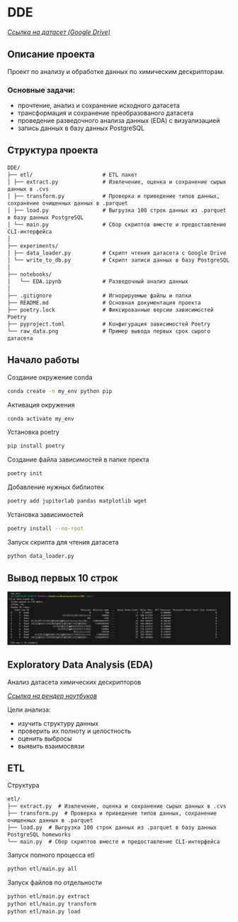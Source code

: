 # DDE
[*Ссылка на датасет (Google Drive)*](https://drive.google.com/file/d/1lIOnHOtzCNSoXV8akytUimq2RfNTC7PU/view?usp=sharing)

## Описание проекта
Проект по анализу и обработке данных по химическим дескрипторам.

### Основные задачи:
- прочтение, анализ и сохранение исходного датасета
- трансформация и сохранение преобразованого датасета
- проведение разведочного анализа данных (EDA) с визуализацией
- запись данных в базу данных PostgreSQL 

## Структура проекта
```
DDE/
├── etl/                      # ETL пакет
│ ├── extract.py              # Извлечение, оценка и сохранение сырых данных в .cvs
│ ├── transform.py            # Проверка и приведение типов данных, сохранение очищенных данных в .parquet
│ ├── load.py                 # Выгрузка 100 строк данных из .parquet в базу данных PostgreSQL 
│ └── main.py                 # Cбор скриптов вместе и предоставление CLI-интерфейса
│
├── experiments/ 
│ ├── data_loader.py          # Скрипт чтения датасета с Google Drive
│ └── write_to_db.py          # Скрипт записи данных в базу PostgreSQL 
│
├── notebooks/                
│   └── EDA.ipynb             # Разведочный анализ данных 
│
├── .gitignore                # Игнорируемые файлы и папки
├── README.md                 # Основная документация проекта
├── poetry.lock               # Фиксированные версии зависимостей Poetry
├── pyproject.toml            # Конфигурация зависимостей Poetry
└── raw_data.png              # Пример вывода первых срок сырого датасета
```

## **Начало работы**

Создание окружение conda
```bash
conda create -n my_env python pip
```
Активация окружения 
```bash
conda activate my_env
```
Установка poetry
```bash
pip install poetry
```
Создание файла зависимостей в папке пректа
```bash
poetry init
```
Добавление нужных библиотек
```bash
poetry add jupiterlab pandas matplotlib wget
```
Установка зависимостей 
```bash
poetry install --no-root
```
Запуск скрипта для чтения датасета 
```bash
python data_loader.py
```
## **Вывод первых 10 строк**
![Первые 10 строк:](raw_data.png)

## **Exploratory Data Analysis (EDA)** 
Анализ датасета химических дескрипторов

[*Ссылка на рендер ноутбуков*](https://nbviewer.org/github/BezLiz/DDE/blob/main/notebooks/EDA.ipynb)

Цели анализа:
- изучить структуру данных
- проверить их полноту и целостность 
- оценить выбросы
- выявить взаимосвязи

## **ETL**
Структура
```
etl/
├── extract.py  # Извлечение, оценка и сохранение сырых данных в .cvs
├── transform.py  # Проверка и приведение типов данных, сохранение очищенных данных в .parquet
├── load.py  # Выгрузка 100 строк данных из .parquet в базу данных PostgreSQL homeworks
└── main.py  # Cбор скриптов вместе и предоставление CLI-интерфейса
```

Запуск полного процесса etl
``` bash
python etl/main.py all
```
Запуск файлов по отдельности
``` bash
python etl/main.py extract
python etl/main.py transform
python etl/main.py load
```
